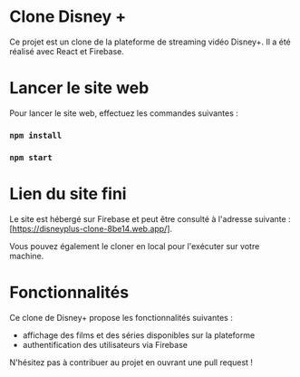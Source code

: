 # Clone Disney +

Ce projet est un clone de la plateforme de streaming vidéo Disney+. Il a été réalisé avec React et Firebase.

# Lancer le site web 

Pour lancer le site web, effectuez les commandes suivantes :

### `npm install`
### `npm start`


# Lien du site fini
Le site est hébergé sur Firebase et peut être consulté à l'adresse suivante : [https://disneyplus-clone-8be14.web.app/].

Vous pouvez également le cloner en local pour l'exécuter sur votre machine.

# Fonctionnalités
Ce clone de Disney+ propose les fonctionnalités suivantes :

- affichage des films et des séries disponibles sur la plateforme
- authentification des utilisateurs via Firebase

N'hésitez pas à contribuer au projet en ouvrant une pull request !
